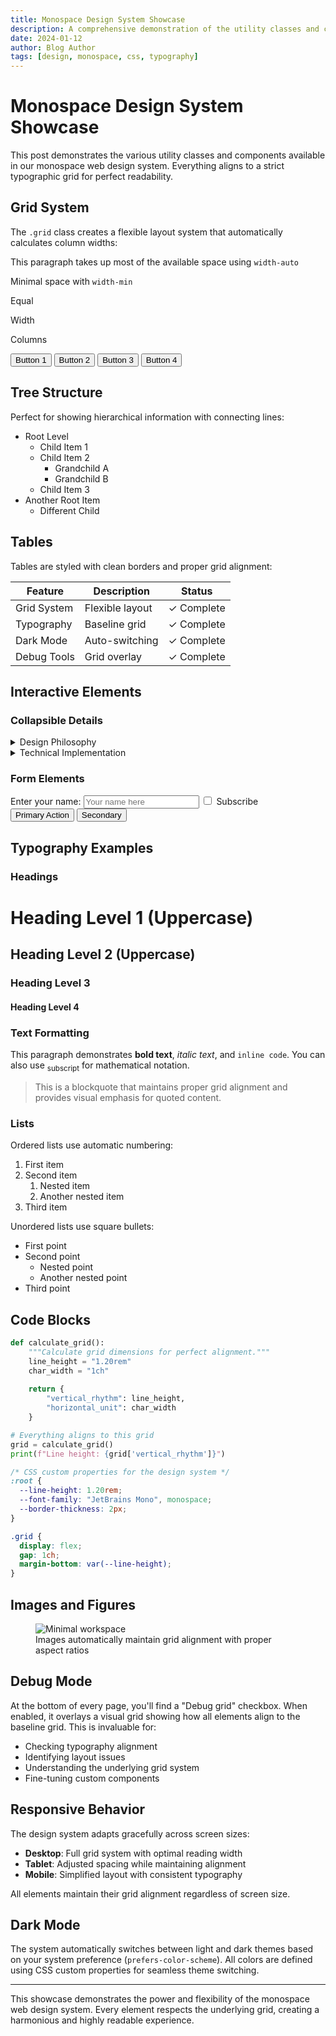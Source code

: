 ```yaml
---
title: Monospace Design System Showcase
description: A comprehensive demonstration of the utility classes and components available in our monospace web design system
date: 2024-01-12
author: Blog Author
tags: [design, monospace, css, typography]
---
```


# Monospace Design System Showcase

This post demonstrates the various utility classes and components available in our monospace web design system. Everything aligns to a strict typographic grid for perfect readability.

## Grid System

The `.grid` class creates a flexible layout system that automatically calculates column widths:

<div class="grid">
  <p class="width-auto">This paragraph takes up most of the available space using <code>width-auto</code></p>
  <p class="width-min">Minimal space with <code>width-min</code></p>
</div>

<div class="grid">
  <p>Equal</p>
  <p>Width</p>
  <p>Columns</p>
</div>

<div class="grid">
  <button>Button 1</button>
  <button>Button 2</button>
  <button>Button 3</button>
  <button>Button 4</button>
</div>

## Tree Structure

Perfect for showing hierarchical information with connecting lines:

<div class="tree">
  <ul>
    <li>Root Level
      <ul>
        <li>Child Item 1</li>
        <li>Child Item 2
          <ul>
            <li>Grandchild A</li>
            <li>Grandchild B</li>
          </ul>
        </li>
        <li>Child Item 3</li>
      </ul>
    </li>
    <li>Another Root Item
      <ul>
        <li>Different Child</li>
      </ul>
    </li>
  </ul>
</div>

## Tables

Tables are styled with clean borders and proper grid alignment:

| Feature | Description | Status |
|---------|-------------|--------|
| Grid System | Flexible layout | ✓ Complete |
| Typography | Baseline grid | ✓ Complete |
| Dark Mode | Auto-switching | ✓ Complete |
| Debug Tools | Grid overlay | ✓ Complete |

## Interactive Elements

### Collapsible Details

<details>
  <summary>Design Philosophy</summary>
  <p>The monospace web approach prioritizes:</p>
  <ul>
    <li>Consistent spacing and alignment</li>
    <li>Readable typography at all sizes</li>
    <li>Functional minimalism</li>
    <li>Grid-based layouts</li>
  </ul>
</details>

<details>
  <summary>Technical Implementation</summary>
  <p>Built with modern CSS features:</p>
  <ul>
    <li>CSS Custom Properties (variables)</li>
    <li>CSS Grid and Flexbox</li>
    <li>Container queries</li>
    <li>Logical properties</li>
  </ul>
</details>

### Form Elements

<div class="grid">
  <label class="width-auto">
    Enter your name:
    <input type="text" placeholder="Your name here">
  </label>
  <label class="width-min">
    <input type="checkbox"> Subscribe
  </label>
</div>

<div class="grid">
  <button>Primary Action</button>
  <button>Secondary</button>
</div>

## Typography Examples

### Headings

# Heading Level 1 (Uppercase)
## Heading Level 2 (Uppercase)
### Heading Level 3
#### Heading Level 4

### Text Formatting

This paragraph demonstrates **bold text**, *italic text*, and `inline code`. You can also use <sub>subscript</sub> for mathematical notation.

> This is a blockquote that maintains proper grid alignment and provides visual emphasis for quoted content.

### Lists

Ordered lists use automatic numbering:

1. First item
2. Second item
   1. Nested item
   2. Another nested item
3. Third item

Unordered lists use square bullets:

- First point
- Second point
  - Nested point
  - Another nested point
- Third point

## Code Blocks

```python
def calculate_grid():
    """Calculate grid dimensions for perfect alignment."""
    line_height = "1.20rem"
    char_width = "1ch"
    
    return {
        "vertical_rhythm": line_height,
        "horizontal_unit": char_width
    }

# Everything aligns to this grid
grid = calculate_grid()
print(f"Line height: {grid['vertical_rhythm']}")
```

```css
/* CSS custom properties for the design system */
:root {
  --line-height: 1.20rem;
  --font-family: "JetBrains Mono", monospace;
  --border-thickness: 2px;
}

.grid {
  display: flex;
  gap: 1ch;
  margin-bottom: var(--line-height);
}
```

## Images and Figures

<figure>
  <img src="https://images.unsplash.com/photo-1551650975-87deedd944c3?w=800&h=400&fit=crop" alt="Minimal workspace" loading="lazy">
  <figcaption>Images automatically maintain grid alignment with proper aspect ratios</figcaption>
</figure>

## Debug Mode

At the bottom of every page, you'll find a "Debug grid" checkbox. When enabled, it overlays a visual grid showing how all elements align to the baseline grid. This is invaluable for:

- Checking typography alignment
- Identifying layout issues  
- Understanding the underlying grid system
- Fine-tuning custom components

## Responsive Behavior

The design system adapts gracefully across screen sizes:

- **Desktop**: Full grid system with optimal reading width
- **Tablet**: Adjusted spacing while maintaining alignment
- **Mobile**: Simplified layout with consistent typography

All elements maintain their grid alignment regardless of screen size.

## Dark Mode

The system automatically switches between light and dark themes based on your system preference (`prefers-color-scheme`). All colors are defined using CSS custom properties for seamless theme switching.

---

This showcase demonstrates the power and flexibility of the monospace web design system. Every element respects the underlying grid, creating a harmonious and highly readable experience. 